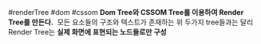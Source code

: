 #renderTree #dom #cssom
**Dom Tree와 CSSOM Tree를 이용하여 Render Tree를 만든다.**  모든 요소들의 구조와 텍스트가 존재하는 위 두가지 tree들과는 달리 Render Tree는 **실제 화면에 표현되는 노드들로만 구성**

